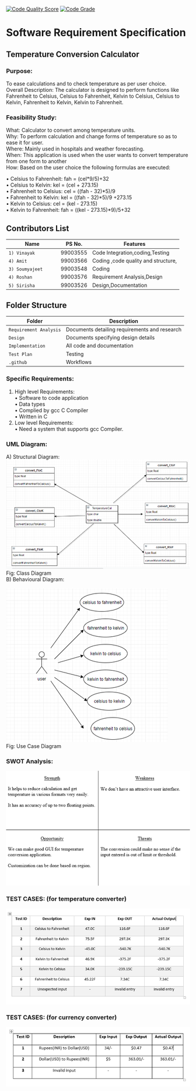 [![Code Quality Score](https://www.code-inspector.com/project/18978/score/svg)](https://frontend.code-inspector.com/public/project/18978/Team1_Temperature_Conversion_Calculator/dashboard)
[![Code Grade](https://www.code-inspector.com/project/18978/status/svg)](https://frontend.code-inspector.com/public/project/18978/Team1_Temperature_Conversion_Calculator/dashboard)

# Software Requirement Specification<br />
## Temperature Conversion Calculator<br />
### Purpose:
To ease calculations and to check temperature as per user choice.<br />
Overall Description: The calculator is designed to perform functions like Fahrenheit to Celsius,
Celsius to Fahrenheit, Kelvin to Celsius, Celsius to Kelvin, Fahrenheit to Kelvin, Kelvin to Fahrenheit.<br />
### Feasibility Study: <br />
What: Calculator to convert among temperature units.<br />
Why: To perform calculation and change forms of temperature so as to ease it for user.<br />
Where: Mainly used in hospitals and weather forecasting.<br />
When: This application is used when the user wants to convert temperature from one form to another <br />
How: Based on the user choice the following formulas are executed:<br />

•	Celsius to Fahrenheit: fah = (cel*9/5)+32<br />
•	Celsius to Kelvin: kel = (cel + 273.15)<br />
•	Fahrenheit to Celsius: cel = ((fah - 32)*5)/9<br />
•	Fahrenheit to Kelvin: kel = ((fah - 32)*5)/9 +273.15<br />
•	Kelvin to Celsius: cel = (kel - 273.15)<br />
•	Kelvin to Fahrenheit: fah = ((kel - 273.15)*9)/5+32<br />

## Contributors List

Name                             |   PS No.  |    Features    |       
---------------------------------|-----------|----------------|
`1) Vinayak`               | 99003555  | Code Integration,coding,Testing|    
`4) Amit`               | 99003566  |Coding ,code quality and structure,|  
`3) Soumyajeet     `     | 99003548  |Coding|        
`4) Roshan`             | 99003576  | Requirement Analysis,Design          | 
`5) Sirisha`             | 99003526  | Design,Documentation  |  


## Folder Structure
Folder             | Description
-------------------| -----------------------------------------
`Requirement Analysis`      | Documents detailing requirements and research
`Design`           | Documents specifying design details
`Implementation`        | All code and documentation
`Test Plan`         | Testing   
`.github`          | Workflows 
             
### Specific Requirements:<br />
1)	High level Requirements: <br />
•	Software to code application<br />
•	Data types<br />
•	Complied by gcc C Compiler<br />
•	Written in C<br />
2)	Low level Requirements:<br />
•	Need a system that supports gcc Compiler.<br />


### UML Diagram:<br />
A)	Structural Diagram:<br />
     ![Alt Text](https://github.com/VinayakAlagwadi/Team1_Temperature_Conversion_Calculator/blob/main/img/temp.png)<br />
       Fig: Class Diagram<br />
B)	Behavioural Diagram:    <br />              
![Alt Text](https://github.com/VinayakAlagwadi/Team1_Temperature_Conversion_Calculator/blob/main/img/uscase1.png)<br />
Fig: Use Case Diagram<br />


### SWOT Analysis: <br />
   ![Alt Text](https://github.com/VinayakAlagwadi/Team1_Temperature_Conversion_Calculator/blob/main/img/Screenshot%20(2).png)<br />
 
### TEST CASES: (for temperature converter)<br />
![Alt Text](https://github.com/VinayakAlagwadi/Team1_Temperature_Conversion_Calculator/blob/main/img/test%20cases2.PNG)

### TEST CASES: (for currency converter)<br />
![Alt Text](https://github.com/VinayakAlagwadi/Team1_Temperature_Conversion_Calculator/blob/main/curr%20testcases.PNG)


